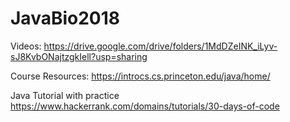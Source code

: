 # JavaBio2018

Videos:
https://drive.google.com/drive/folders/1MdDZeINK_iLyv-sJ8KvbONajtzgkIell?usp=sharing

Course Resources:
https://introcs.cs.princeton.edu/java/home/

Java Tutorial with practice
https://www.hackerrank.com/domains/tutorials/30-days-of-code
